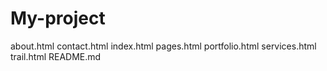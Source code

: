# My-project
about.html
contact.html
index.html
pages.html
portfolio.html
services.html
trail.html
README.md
